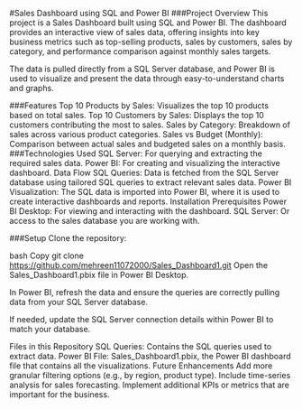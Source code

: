 #Sales Dashboard using SQL and Power BI
###Project Overview
This project is a Sales Dashboard built using SQL and Power BI. The dashboard provides an interactive view of sales data, offering insights into key business metrics such as top-selling products, sales by customers, sales by category, and performance comparison against monthly sales targets.

The data is pulled directly from a SQL Server database, and Power BI is used to visualize and present the data through easy-to-understand charts and graphs.

###Features
Top 10 Products by Sales: Visualizes the top 10 products based on total sales.
Top 10 Customers by Sales: Displays the top 10 customers contributing the most to sales.
Sales by Category: Breakdown of sales across various product categories.
Sales vs Budget (Monthly): Comparison between actual sales and budgeted sales on a monthly basis.
###Technologies Used
SQL Server: For querying and extracting the required sales data.
Power BI: For creating and visualizing the interactive dashboard.
Data Flow
SQL Queries: Data is fetched from the SQL Server database using tailored SQL queries to extract relevant sales data.
Power BI Visualization: The SQL data is imported into Power BI, where it is used to create interactive dashboards and reports.
Installation
Prerequisites
Power BI Desktop: For viewing and interacting with the dashboard.
SQL Server: Or access to the sales database you are working with.

###Setup
Clone the repository:

bash
Copy
git clone https://github.com/mehreen11072000/Sales_Dashboard1.git
Open the Sales_Dashboard1.pbix file in Power BI Desktop.

In Power BI, refresh the data and ensure the queries are correctly pulling data from your SQL Server database.

If needed, update the SQL Server connection details within Power BI to match your database.

Files in this Repository
SQL Queries: Contains the SQL queries used to extract data.
Power BI File: Sales_Dashboard1.pbix, the Power BI dashboard file that contains all the visualizations.
Future Enhancements
Add more granular filtering options (e.g., by region, product type).
Include time-series analysis for sales forecasting.
Implement additional KPIs or metrics that are important for the business.
